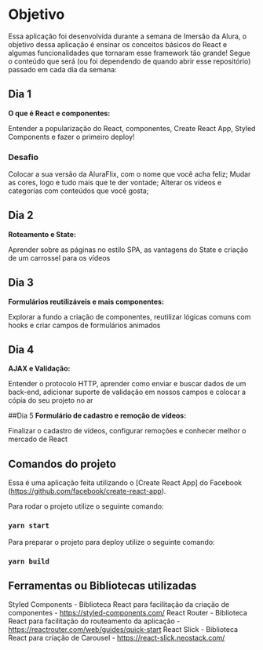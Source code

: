 # Objetivo
Essa aplicação foi desenvolvida durante a semana de Imersão da Alura, o objetivo dessa aplicação é ensinar os conceitos básicos do React e algumas funcionalidades que tornaram esse framework tão grande!
Segue o conteúdo que será (ou foi dependendo de quando abrir esse repositório) passado em cada dia da semana:

## Dia 1
**O que é React e componentes:**

Entender a popularização do React, componentes, Create React App, Styled Components e fazer o primeiro deploy!

### Desafio

Colocar a sua versão da AluraFlix, com o nome que você acha feliz;
Mudar as cores, logo e tudo mais que te der vontade;
Alterar os vídeos e categorias com conteúdos que você gosta;

## Dia 2
**Roteamento e State:**

Aprender sobre as páginas no estilo SPA, as vantagens do State e criação de um carrossel para os vídeos

## Dia 3
**Formulários reutilizáveis e mais componentes:**

Explorar a fundo a criação de componentes, reutilizar lógicas comuns com hooks e criar campos de formulários animados

## Dia 4
**AJAX e Validação:**

Entender o protocolo HTTP, aprender como enviar e buscar dados de um back-end, adicionar suporte de validação em nossos campos e colocar a cópia do seu projeto no ar

##Dia 5
**Formulário de cadastro e remoção de vídeos:**

Finalizar o cadastro de vídeos, configurar remoções e conhecer melhor o mercado de React

## Comandos do projeto
Essa é uma aplicação feita utilizando o [Create React App] do Facebook (https://github.com/facebook/create-react-app).

Para rodar o projeto utilize o seguinte comando:
### `yarn start`

Para preparar o projeto para deploy utilize o seguinte comando:
### `yarn build`

## Ferramentas ou Bibliotecas utilizadas
Styled Components - Biblioteca React para facilitação da criação de componentes - https://styled-components.com/
React Router - Biblioteca React para facilitação do routeamento da aplicação - https://reactrouter.com/web/guides/quick-start
React Slick - Biblioteca React para criação de Carousel - https://react-slick.neostack.com/